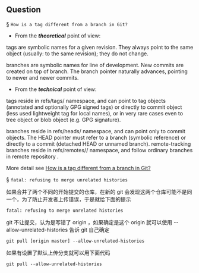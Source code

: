 

## Question

§ `How is a tag different from a branch in Git? `      

* From the ***theoretical*** point of view:

tags are symbolic names for a given revision. They always point to the same object (usually: to the same revision); they do not change.

branches are symbolic names for line of development. New commits are created on top of branch. The branch pointer naturally advances, pointing to newer and newer commits.

* From the ***technical*** point of view:

tags reside in refs/tags/ namespace, and can point to tag objects (annotated and optionally GPG signed tags) or directly to commit object (less used lightweight tag for local names), or in very rare cases even to tree object or blob object (e.g. GPG signature).

branches reside in refs/heads/ namespace, and can point only to commit objects. The HEAD pointer must refer to a branch (symbolic reference) or directly to a commit (detached HEAD or unnamed branch).
remote-tracking branches reside in refs/remotes/<remote>/ namespace, and follow ordinary branches in remote repository <remote>.

More detail see [How is a tag different from a branch in Git?](https://stackoverflow.com/questions/1457103/how-is-a-tag-different-from-a-branch-in-git-which-should-i-use-here)  



§ `fatal: refusing to merge unrelated histories`

如果合并了两个不同的开始提交的仓库，在新的 git 会发现这两个仓库可能不是同一个，为了防止开发者上传错误，于是就给下面的提示

    fatal: refusing to merge unrelated histories
git 不让提交，认为是写错了 origin ，如果确定是这个 origin 就可以使用 --allow-unrelated-histories 告诉 git 自己确定

    git pull [origin master] --allow-unrelated-histories
如果有设置了默认上传分支就可以用下面代码

    git pull --allow-unrelated-histories
